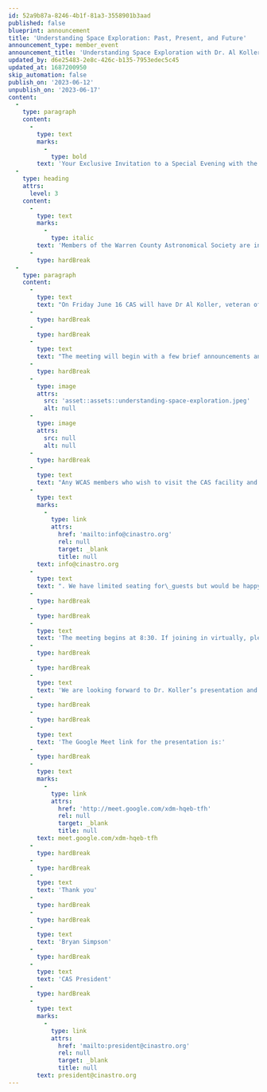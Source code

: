 ```yaml
---
id: 52a9b87a-8246-4b1f-81a3-3558901b3aad
published: false
blueprint: announcement
title: 'Understanding Space Exploration: Past, Present, and Future'
announcement_type: member_event
announcement_title: 'Understanding Space Exploration with Dr. Al Koller'
updated_by: d6e25483-2e8c-426c-b135-7953edec5c45
updated_at: 1687200950
skip_automation: false
publish_on: '2023-06-12'
unpublish_on: '2023-06-17'
content:
  -
    type: paragraph
    content:
      -
        type: text
        marks:
          -
            type: bold
        text: 'Your Exclusive Invitation to a Special Evening with the Cincinnati Astronomical Society'
  -
    type: heading
    attrs:
      level: 3
    content:
      -
        type: text
        marks:
          -
            type: italic
        text: 'Members of the Warren County Astronomical Society are invited to join the Cincinnati Astronomical Society for their June members meeting:'
      -
        type: hardBreak
  -
    type: paragraph
    content:
      -
        type: text
        text: "On Friday June 16 CAS will have Dr Al Koller, veteran of the Apollo and Shuttle programs\_presenting live from Titusville Florida on Understanding Space Exploration: Past, Present, and Future."
      -
        type: hardBreak
      -
        type: hardBreak
      -
        type: text
        text: "The meeting will begin with a few brief announcements and then Dr Koller will begin his presentation. This meeting is a hybrid meeting, meaning we will broadcast to\_members and guests remotely as well as have a meeting in-person at CAS headquarters."
      -
        type: hardBreak
      -
        type: image
        attrs:
          src: 'asset::assets::understanding-space-exploration.jpeg'
          alt: null
      -
        type: image
        attrs:
          src: null
          alt: null
      -
        type: hardBreak
      -
        type: text
        text: "Any WCAS members who wish to visit the CAS facility and attend the meeting in-person, please send a request to\_"
      -
        type: text
        marks:
          -
            type: link
            attrs:
              href: 'mailto:info@cinastro.org'
              rel: null
              target: _blank
              title: null
        text: info@cinastro.org
      -
        type: text
        text: ". We have limited seating for\_guests but would be happy to work to accommodate you. If the sky is clear after the meeting we may open up some observatories."
      -
        type: hardBreak
      -
        type: hardBreak
      -
        type: text
        text: 'The meeting begins at 8:30. If joining in virtually, please be prompt by joining between 8:20 to 8:30. There will be no admittance to the online presentation after 8:40.'
      -
        type: hardBreak
      -
        type: hardBreak
      -
        type: text
        text: 'We are looking forward to Dr. Koller’s presentation and are happy to be able to invite guests to hear him speak.'
      -
        type: hardBreak
      -
        type: hardBreak
      -
        type: text
        text: 'The Google Meet link for the presentation is:'
      -
        type: hardBreak
      -
        type: text
        marks:
          -
            type: link
            attrs:
              href: 'http://meet.google.com/xdm-hqeb-tfh'
              rel: null
              target: _blank
              title: null
        text: meet.google.com/xdm-hqeb-tfh
      -
        type: hardBreak
      -
        type: hardBreak
      -
        type: text
        text: 'Thank you'
      -
        type: hardBreak
      -
        type: hardBreak
      -
        type: text
        text: 'Bryan Simpson'
      -
        type: hardBreak
      -
        type: text
        text: 'CAS President'
      -
        type: hardBreak
      -
        type: text
        marks:
          -
            type: link
            attrs:
              href: 'mailto:president@cinastro.org'
              rel: null
              target: _blank
              title: null
        text: president@cinastro.org
---
```

